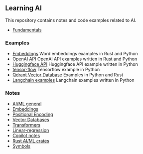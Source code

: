 ## Learning AI
This repository contains notes and code examples related to AI.

* [Fundamentals](./fundamentals/README.md)

### Examples

* [Embeddings](./embeddings) Word embeddings examples in Rust and Python
* [OpenAI API](./openai) OpenAI API examples written in Rust and Python
* [Huggingface API](./hugging-face/python) Huggingface API example written in Python
* [tensor-flow](./tensor-flow/README.md) Tensorflow example in Python
* [Qdrant Vector Database](./vector-databases/qdrant) Examples in Python and Rust
* [Langchain examples](./langchain) Langchain examples written in Python

### Notes

* [AI/ML general](./notes/background.md)
* [Embeddings](./notes/embedding-vector.md)
* [Positional Encoding](./notes/positional-encoding.md)
* [Vector Databases](./notes/vector-databases.md)
* [Transformers](./notes/transformers.md)
* [Linear-regression](./notes/linear-regression.md)
* [Copilot notes](./notes/copilot.md)
* [Rust AI/ML crates](./notes/rust.md)
* [Symbols](./notes/symbols.md)

